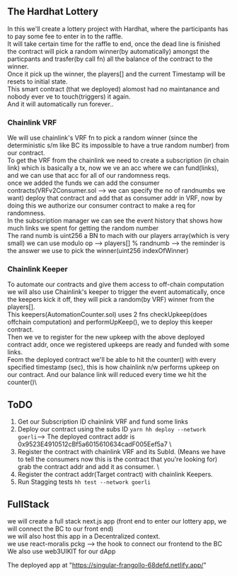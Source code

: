 ## The Hardhat Lottery

In this we'll create a lottery project with Hardhat, where the participants has to pay some fee to enter in to the raffle.\
It will take certain time for the raffle to end, once the dead line is finished the contract will pick a random winner(by automatically) amongst the particpants and trasfer(by call fn) all the balance of the contract to the winner.\
Once it pick up the winner, the players[] and the current Timestamp will be resets to initial state.\
This smart contract (that we deployed) alomost had no maintanance and nobody ever ve to touch(triggers) it again. \
And it will automatically run forever..

### Chainlink VRF

We will use chainlink's VRF fn to pick a random winner (since the deterministic s/m like BC its impossible to have a true random number) from our contract.\
To get the VRF from the chainlink we need to create a subscription (in chain link) which is basically a tx, now we ve an acc where we can fund(links), and we can use that acc for all of our randomness reqs.\
once we added the funds we can add the consumer contracts(VRFv2Consumer.sol --> we can specify the no of randnumbs we want) deploy that contract and add that as consumer addr in VRF, now by doing this we authorize our consumer contract to make a req for randomness.\
In the subscription manager we can see the event history that shows how much links we spent for getting the random number\
The rand numb is uint256 a BN to mach with our players array(which is very small) we can use modulo op --> players[] % randnumb --> the reminder is the answer we use to pick the winner(uint256 indexOfWinner)

### Chainlink Keeper

To automate our contracts and give them access to off-chain computation\
we will also use Chainlink's keeper to trigger the event automatically, once the keepers kick it off, they will pick a random(by VRF) winner from the players[].\
This keepers(AutomationCounter.sol) uses 2 fns checkUpkeep(does offchain computation) and performUpKeep(), we to deploy this keeper contract.\
Then we ve to register for the new upkeep with the above deployed contract addr, once we registered upkeeps are ready and funded with some links.\
Feom the deployed contract we'll be able to hit the counter() with every specified timestamp (sec), this is how chainlink n/w performs upkeep on our contract. And our balance link will reduced every time we hit the counter()\

## ToDO

1. Get our Subscription ID chainlink VRF and fund some links
2. Deploy our contract using the subs ID `yarn hh deploy --network goerli`--> The deployed contract addr is 0x9523E4910512cBf5a6015610634cadF005Eef5a7 \
3. Register the contract with chainlink VRF and its SubId. (Means we have to tell the consumers now this is the contract that you're looking for) grab the contract addr and add it as consumer. \
4. Register the contract addr(Target contract) with chainlink Keepers.
5. Run Stagging tests `hh test --network goerli`

## FullStack

we will create a full stack next.js app (front end to enter our lottery app, we will connect the BC to our front end) \
we will also host this app in a Decentralized context.\
we use react-moralis pckg --> the hook to connect our frontend to the BC\
We also use web3UIKIT for our dApp

The deployed app at "https://singular-frangollo-68defd.netlify.app/"

